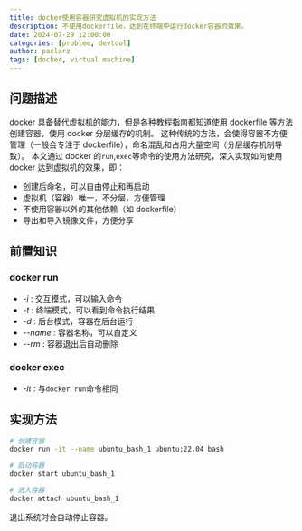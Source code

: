 ```yaml
---
title: docker使用容器研究虚拟机的实现方法
description: 不使用dockerfile，达到在终端中运行docker容器的效果。
date: 2024-07-29 12:00:00
categories: [problem, devtool]
author: paclarz
tags: [docker, virtual machine]
---
```


## 问题描述

docker 具备替代虚拟机的能力，但是各种教程指南都知道使用 dockerfile 等方法创建容器，使用 docker 分层缓存的机制。
这种传统的方法，会使得容器不方便管理（一般会专注于 dockerfile），命名混乱和占用大量空间（分层缓存机制导致）。
本文通过 docker 的`run`,`exec`等命令的使用方法研究，深入实现如何使用 docker 达到虚拟机的效果，即：

- 创建后命名，可以自由停止和再启动
- 虚拟机（容器）唯一，不分层，方便管理
- 不使用容器以外的其他依赖（如 dockerfile）
- 导出和导入镜像文件，方便分享

## 前置知识

### docker run

- _-i_ : 交互模式，可以输入命令
- _-t_ : 终端模式，可以看到命令执行结果
- _-d_ : 后台模式，容器在后台运行
- _--name_ : 容器名称，可以自定义
- _--rm_ : 容器退出后自动删除

### docker exec

- _-it_ : 与`docker run`命令相同

## 实现方法

```bash
# 创建容器
docker run -it --name ubuntu_bash_1 ubuntu:22.04 bash

# 启动容器
docker start ubuntu_bash_1

# 进入容器
docker attach ubuntu_bash_1
```

退出系统时会自动停止容器。
